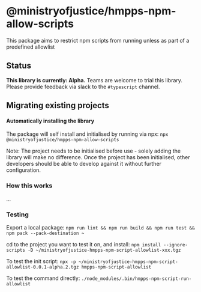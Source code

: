 # @ministryofjustice/hmpps-npm-allow-scripts

This package aims to restrict npm scripts from running unless as part of a predefined allowlist

## Status

**This library is currently: Alpha.**
Teams are welcome to trial this library. Please provide feedback via slack to the `#typescript` channel.

## Migrating existing projects

#### Automatically installing the library

The package will self install and initialised by running via npx:
`npx @ministryofjustice/hmpps-npm-allow-scripts`

Note: The project needs to be initialised before use - solely adding the library will make no difference.
Once the project has been initialised, other developers should be able to develop against it without further configuration.

### How this works

...

### Testing

Export a local package:
`npm run lint && npm run build && npm run test && npm pack --pack-destination ~`

cd to the project you want to test it on, and install:
`npm install --ignore-scripts -D ~/ministryofjustice-hmpps-npm-script-allowlist-xxx.tgz`

To test the init script:
`npx -p ~/ministryofjustice-hmpps-npm-script-allowlist-0.0.1-alpha.2.tgz hmpps-npm-script-allowlist`

To test the command directly:
`./node_modules/.bin/hmpps-npm-script-run-allowlist`
